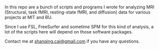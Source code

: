 In this repo are a bunch of scripts and programs I wrote for analyzing MRI (Structural, task fMRI, resting-state fMRI, and diffusion) data for various projects at MIT and BU. 

Since I use FSL, FreeSurfer and sometime SPM for this kind of analysis, a lot of the scripts here will depend on those software packages.

Contact me at shanqing.cai@gmail.com if you have any questions.

